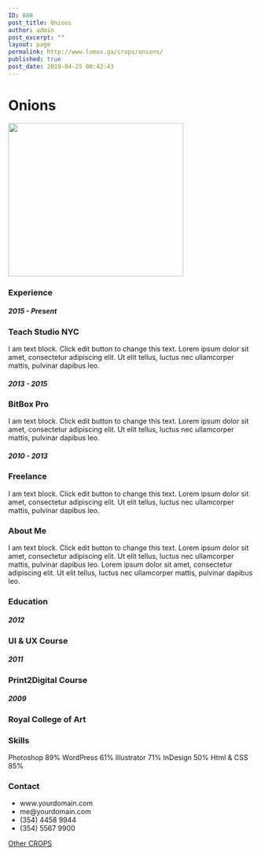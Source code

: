 ```yaml
---
ID: 888
post_title: Onions
author: admin
post_excerpt: ""
layout: page
permalink: http://www.lumus.ga/crops/onions/
published: true
post_date: 2019-04-25 00:42:43
---
```

<h1>Onions</h1>		
										<img width="356" height="312" src="http://www.lumus.ga/wp-content/uploads/2019/04/Onions-croped.png" alt="" srcset="http://www.lumus.ga/wp-content/uploads/2019/04/Onions-croped.png 356w, http://www.lumus.ga/wp-content/uploads/2019/04/Onions-croped-300x263.png 300w, http://www.lumus.ga/wp-content/uploads/2019/04/Onions-croped-250x219.png 250w, http://www.lumus.ga/wp-content/uploads/2019/04/Onions-croped-100x88.png 100w" sizes="(max-width: 356px) 100vw, 356px" />											
			<h3>Experience</h3>		
			<h5>2015 - Present</h5>		
			<h3>Teach Studio NYC</h3>		
		I am text block. Click edit button to change this text. Lorem ipsum dolor sit amet, consectetur adipiscing elit. Ut elit tellus, luctus nec ullamcorper mattis, pulvinar dapibus leo.		
			<h5>2013 - 2015</h5>		
			<h3>BitBox Pro</h3>		
		I am text block. Click edit button to change this text. Lorem ipsum dolor sit amet, consectetur adipiscing elit. Ut elit tellus, luctus nec ullamcorper mattis, pulvinar dapibus leo.		
			<h5>2010 - 2013</h5>		
			<h3>Freelance</h3>		
		I am text block. Click edit button to change this text. Lorem ipsum dolor sit amet, consectetur adipiscing elit. Ut elit tellus, luctus nec ullamcorper mattis, pulvinar dapibus leo.		
			<h3>About Me</h3>		
		I am text block. Click edit button to change this text. Lorem ipsum dolor sit amet, consectetur adipiscing elit. Ut elit tellus, luctus nec ullamcorper mattis, pulvinar dapibus leo. Lorem ipsum dolor sit amet, consectetur adipiscing elit. Ut elit tellus, luctus nec ullamcorper mattis, pulvinar dapibus leo.		
			<h3>Education</h3>		
			<h5>2012</h5>		
			<h3>UI & UX Course</h3>		
			<h5>2011</h5>		
			<h3>Print2Digital Course</h3>		
			<h5>2009</h5>		
			<h3>Royal College of Art
</h3>		
			<h3>Skills</h3>		
				Photoshop
									89%
				WordPress
									61%
				Illustrator
									71%
				InDesign
									50%
				Html & CSS
									85%
			<h3>Contact</h3>		
					<ul>
							<li >
										www.yourdomain.com
									</li>
								<li >
										me@yourdomain.com
									</li>
								<li >
										(354) 4458 9944  
									</li>
								<li >
										(354) 5567 9900
									</li>
						</ul>
			<a href="#" role="button">
						Other CROPS
					</a>
